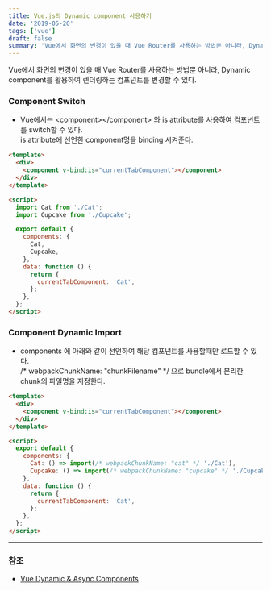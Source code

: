```yaml
---
title: Vue.js의 Dynamic component 사용하기
date: '2019-05-20'
tags: ['vue']
draft: false
summary: 'Vue에서 화면의 변경이 있을 때 Vue Router를 사용하는 방법뿐 아니라, Dynamic component를 활용하여 렌더링하는 컴포넌트를 변경할 수 있다.'
---
```


Vue에서 화면의 변경이 있을 때 Vue Router를 사용하는 방법뿐 아니라, Dynamic component를 활용하여 렌더링하는 컴포넌트를 변경할 수 있다.

### Component Switch

- Vue에서는 \<component\>\</component\> 와 is attribute를 사용하여 컴포넌트를 switch할 수 있다.<br />
  is attribute에 선언한 component명을 binding 시켜준다.

```html
<template>
  <div>
    <component v-bind:is="currentTabComponent"></component>
  </div>
</template>

<script>
  import Cat from './Cat';
  import Cupcake from './Cupcake';

  export default {
    components: {
      Cat,
      Cupcake,
    },
    data: function () {
      return {
        currentTabComponent: 'Cat',
      };
    },
  };
</script>
```

### Component Dynamic Import

- components 에 아래와 같이 선언하여 해당 컴포넌트를 사용할때만 로드할 수 있다.<br />
  /\* webpackChunkName: "chunkFilename" \*/ 으로 bundle에서 분리한 chunk의 파일명을 지정한다.

```html
<template>
  <div>
    <component v-bind:is="currentTabComponent"></component>
  </div>
</template>

<script>
  export default {
    components: {
      Cat: () => import(/* webpackChunkName: "cat" */ './Cat'),
      Cupcake: () => import(/* webpackChunkName: "cupcake" */ './Cupcake'),
    },
    data: function () {
      return {
        currentTabComponent: 'Cat',
      };
    },
  };
</script>
```

---

### 참조

- [Vue Dynamic & Async Components](https://vuejs.org/v2/guide/components-dynamic-async.html)
